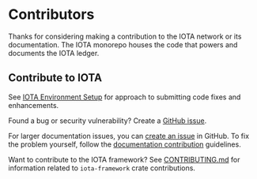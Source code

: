 # Contributors

Thanks for considering making a contribution to the IOTA network or its documentation. The IOTA monorepo houses the code that powers and documents the IOTA ledger.

## Contribute to IOTA

See [IOTA Environment Setup](https://github.com/iotaledger/iota/blob/main/docs/content/developer/getting-started/iota-environment.mdx) for approach to submitting code fixes and enhancements.

Found a bug or security vulnerability? Create a [GitHub issue](https://github.com/iotaledger/iota/issues/new/choose).

For larger documentation issues, you can [create an issue](https://github.com/iotaledger/iota/issues/new/choose) in GitHub. To fix the problem yourself, follow the [documentation contribution](./docs/content/references/contribute/contribution-process.mdx) guidelines.

Want to contribute to the IOTA framework? See [CONTRIBUTING.md](https://github.com/iotaledger/iota/blob/develop/crates/iota-framework/CONTRIBUTING.md) for information related to `iota-framework` crate contributions.
